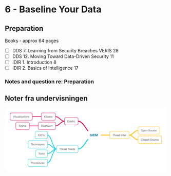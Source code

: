 # 6 - Baseline Your Data

## Preparation

Books - approx 64 pages

* [ ] DDS 7. Learning from Security Breaches VERIS 28   
* [ ] DDS 12. Moving Toward Data-Driven Security 11   
* [ ] IDIR 1. Introduction 8   
* [ ] IDIR 2. Basics of Intelligence 17   

### Notes and question re: Preparation

## Noter fra undervisningen

![MindMap](https://github.com/krejac/kea-siem-log/blob/master/media/SIEM.png)

